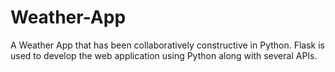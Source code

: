 # Weather-App
A Weather App that has been collaboratively constructive in Python.
Flask is used to develop the web application using Python along with several APIs.
